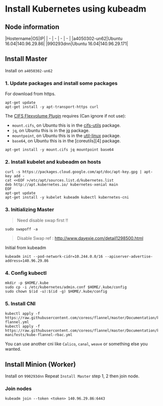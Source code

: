 # Install Kubernetes using kubeadm

## Node information
|Hostername|OS|IP|
| - | - | - | - |
|a4050302-un62|Ubuntu 16.04|140.96.29.86|
|990293dnn|Ubuntu 16.04|140.96.29.171|

## Install Master
Install on `a4050302-un62`

### 1. Update packages and install some packages
For download from https.
```
apt-get update
apt-get install -y apt-transport-https curl
```

The [CIFS Flexvolume Plugin][0] requires (Can ignore if not use):

* `mount.cifs`, on Ubuntu this is in the [cifs-utils][1] package.
* `jq`, on Ubuntu this is in the [jq][2] package.
* `mountpoint`, on Ubuntu this is in the [util-linux][3] package.
* `base64`, on Ubuntu this is in the [coreutils][4] package.

```
apt-get install -y mount.cifs jq mountpoint base64
```

### 2. Install kubelet and kubeadm on hosts

```
curl -s https://packages.cloud.google.com/apt/doc/apt-key.gpg | apt-key add -
cat <<EOF >/etc/apt/sources.list.d/kubernetes.list
deb http://apt.kubernetes.io/ kubernetes-xenial main
EOF
apt-get update
apt-get install -y kubelet kubeadm kubectl kubernetes-cni
```
### 3. Initializing Master

> Need disable swap first !!

```
sudo swapoff -a 
```
> Disable Swap
> ref : http://www.dayexie.com/detail1298500.html

Initial from kubeadm
```
kubeadm init --pod-network-cidr=10.244.0.0/16 --apiserver-advertise-address=140.96.29.86
```

### 4. Config kubectl
```
mkdir -p $HOME/.kube
sudo cp -i /etc/kubernetes/admin.conf $HOME/.kube/config
sudo chown $(id -u):$(id -g) $HOME/.kube/config
```

### 5. Install CNI

```
kubectl apply -f https://raw.githubusercontent.com/coreos/flannel/master/Documentation/kube-flannel.yml
kubectl apply -f https://raw.githubusercontent.com/coreos/flannel/master/Documentation/k8s-manifests/kube-flannel-rbac.yml
```
You can use another cni like `Calico`, `canal`, `weave` or something else you wanted.

## Install Minion (Worker)
Install on `990293dnn`
Repeat `Install Master` step 1, 2 then join node.

### Join nodes

```
kubeadm join --token <token> 140.96.29.86:6443
```

[0]: https://github.com/fstab/cifs
[1]: https://packages.ubuntu.com/bionic/cifs-utils
[2]: https://packages.ubuntu.com/bionic/jq
[3]: https://packages.ubuntu.com/bionic/util-linux

